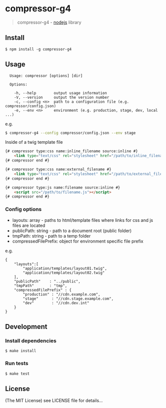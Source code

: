compressor-g4
======

> compressor-g4 - [nodejs](http://nodejs.org) library

## Install

    $ npm install -g compressor-g4

## Usage

```
  Usage: compressor [options] [dir]

  Options:

    -h, --help        output usage information
    -V, --version     output the version number
    -c, --config <n>  path to a configuration file (e.g. compressor/config.json)
    -e, --env <n>     environment (e.g. production, stage, dev, local ...)

```

e.g.
```bash
$ compressor-g4 --config compressor/config.json --env stage
```

Inside of a twig template file

```html
{# compressor type:css name:inline_filename source:inline #}
    <link type="text/css" rel="stylesheet" href="/path/to/inline_filename.css" />
{# compressor end #}

{# compressor type:css name:external_filename #}
    <link type="text/css" rel="stylesheet" href="/path/to/external_filename.css" />
{# compressor end #}

{# compressor type:js name:filename source:inline #}
    <script src="/path/to/filename.js"></script>
{# compressor end #}
```


### Config options

* layouts: array - paths to html/template files where links for css and js files are located
* publicPath: string - path to a document root (public folder)
* tmpPath: string - path to a temp folder
* compressedFilePrefix: object for environment specific file prefix 

e.g.
```
{
    "layouts":[
        "application/templates/layout01.twig",
        "application/templates/layout02.twig"
    ],
    "publicPath"    : "../public",
    "tmpPath"       : "tmp",
    "compressedFilePrefix" : {
        "production" : "//cdn.example.com",
        "stage"      : "//cdn.stage.example.com",
        "dev"        : "//cdn.dev.int"
    }
}
```



## Development

### Install dependencies

    $ make install

### Run tests

    $ make test

## License

(The MIT License)
see LICENSE file for details...
